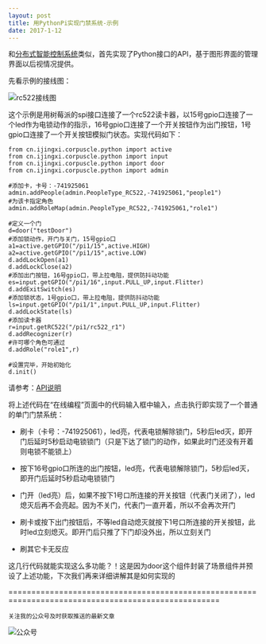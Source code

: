 ```yaml
---
layout: post
title: 用PythonPi实现门禁系统-示例
date: 2017-1-12
---
```

和[分布式智能控制系统](http://115.29.52.95/forum.php?mod=forumdisplay&fid=40)类似，首先实现了Python接口的API，基于图形界面的管理界面以后视情况提供。

先看示例的接线图：

![rc522接线图](http://course.pythonpi.top:10008/images/rc522.png)

这个示例是用树莓派的spi接口连接了一个rc522读卡器，以15号gpio口连接了一个led作为电锁动作的指示，16号gpio口连接了一个开关按钮作为出门按钮，1号gpio口连接了一个开关按钮模拟门状态。实现代码如下：

    from cn.ijingxi.corpuscle.python import active
    from cn.ijingxi.corpuscle.python import input
    from cn.ijingxi.corpuscle.python import door
    from cn.ijingxi.corpuscle.python import admin

    #添加卡，卡号：-741925061
    admin.addPeople(admin.PeopleType_RC522,-741925061,"people1")
    #为该卡指定角色
    admin.addRoleMap(admin.PeopleType_RC522,-741925061,"role1")
    
    #定义一个门
    d=door("testDoor")
    #添加锁动作，开门与关门，15号gpio口
    a1=active.getGPIO("/pi1/15",active.HIGH)
    a2=active.getGPIO("/pi1/15",active.LOW)
    d.addLockOpen(a1)
    d.addLockClose(a2)
    #添加出门按钮，16号gpio口，带上拉电阻，提供防抖动功能
    es=input.getGPIO("/pi1/16",input.PULL_UP,input.Flitter)
    d.addExitSwitch(es)
    #添加锁状态，1号gpio口，带上拉电阻，提供防抖动功能
    ls=input.getGPIO("/pi1/1",input.PULL_UP,input.Flitter)
    d.addLockState(ls)
    #添加读卡器
    r=input.getRC522("/pi1/rc522_r1")
    d.addRecognizer(r)
    #许可哪个角色可通过
    d.addRole("role1",r)

    #设置完毕，开始初始化
    d.init()

请参考：[API说明](http://course.pythonpi.top:10008/sectionList.html?course=2&courseware=2)

将上述代码在“在线编程”页面中的代码输入框中输入，点击执行即实现了一个普通的单门门禁系统：

- 刷卡（卡号：-741925061），led亮，代表电锁解除锁门，5秒后led灭，即开门后延时5秒启动电锁锁门（只是下达了锁门的动作，如果此时门还没有开着则电锁不能锁上）

- 按下16号gpio口所连的出门按钮，led亮，代表电锁解除锁门，5秒后led灭，即开门后延时5秒启动电锁锁门

- 门开（led亮）后，如果不按下1号口所连接的开关按钮（代表门关闭了），led熄灭后再不会亮起。因为不关门，代表门一直开着，所以不会再次开门

- 刷卡或按下出门按钮后，不等led自动熄灭就按下1号口所连接的开关按钮，此时led立刻熄灭。即开门后只推了下门却没外出，所以立刻关门

- 刷其它卡无反应

这几行代码就能实现这么多功能？！这是因为door这个组件封装了场景组件并预设了上述功能，下次我们再来详细讲解其是如何实现的

====================================================================================================

`关注我的公众号及时获取推送的最新文章`

  ![公众号](http://course.pythonpi.top:10008/images/qrcode.jpg)
  

